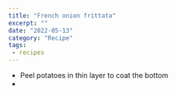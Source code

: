 ```yaml
---
title: "French onion frittata"
excerpt: "" 
date: "2022-05-13"
category: "Recipe"
tags:
 - recipes
---
```

- Peel potatoes in thin layer to coat the bottom
- 